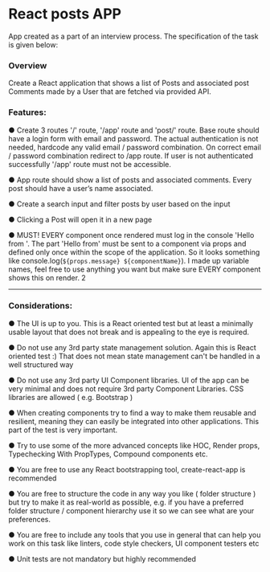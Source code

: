 # React posts APP
App created as a part of an interview process. The specification of the task is given below:

### Overview
Create a React application that shows a list of Posts and associated post Comments made
by a User that are fetched via provided API.

### Features:
● Create 3 routes '/' route, '/app' route and 'post/<id>' route. Base route should
have a login form with email and password. The actual authentication is not
needed, hardcode any valid email / password combination. On correct email /
password combination redirect to /app route. If user is not authenticated
successfully '/app' route must not be accessible.

● App route should show a list of posts and associated comments. Every post
should have a user’s name associated.

● Create a search input and filter posts by user based on the input

● Clicking a Post will open it in a new page

● MUST! EVERY component once rendered must log in the console 'Hello from
<insert component name>'. The part 'Hello from' must be sent to a
component via props and defined only once within the scope of the
application. So it looks something like console.log(`${props.message}
${componentName}`). I made up variable names, feel free to use anything
you want but make sure EVERY component shows this on render.
2
__________________________________________________________________________
### Considerations:
● The UI is up to you. This is a React oriented test but at least a minimally usable
layout that does not break and is appealing to the eye is required.

● Do not use any 3rd party state management solution. Again this is React
oriented test :) That does not mean state management can't be handled in a
well structured way

● Do not use any 3rd party UI Component libraries. UI of the app can be very
minimal and does not require 3rd party Component Libraries. CSS libraries
are allowed ( e.g. Bootstrap )

● When creating components try to find a way to make them reusable and
resilient, meaning they can easily be integrated into other applications. This
part of the test is very important.

● Try to use some of the more advanced concepts like HOC, Render props,
Typechecking With PropTypes, Compound components etc.

● You are free to use any React bootstrapping tool, create-react-app is
recommended

● You are free to structure the code in any way you like ( folder structure ) but
try to make it as real-world as possible, e.g. if you have a preferred folder
structure / component hierarchy use it so we can see what are your
preferences.

● You are free to include any tools that you use in general that can help you
work on this task like linters, code style checkers, UI component testers etc

● Unit tests are not mandatory but highly recommended